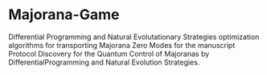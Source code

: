 # Majorana-Game
Differential Programming and Natural Evolutationary Strategies optimization algorithms for transporting Majorana Zero Modes for the manuscript Protocol Discovery for the Quantum Control of Majoranas by DifferentialProgramming and Natural Evolution Strategies. 

